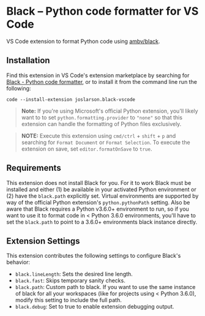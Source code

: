 # Black – Python code formatter for VS Code

VS Code extension to format Python code using [ambv/black](https://github.com/ambv/black).


## Installation

Find this extension in VS Code's extension marketplace by searching for [Black - Python code formatter](https://marketplace.visualstudio.com/items?itemName=joslarson.black-vscode), or to install it from the command line run the following:

```
code --install-extension joslarson.black-vscode
```

> **Note:** If you're using Microsoft's official Python extension, you'll likely want to to set `python.formatting.provider` to `"none"` so that this extension can handle the formatting of Python files exclusively.

> **NOTE:** Execute this extension using `cmd/ctrl` + `shift` + `p` and searching for `Format Document` or `Format Selection`. To execute the extension on save, set `editor.formatOnSave` to `true`. 


## Requirements

This extension does not install Black for you. For it to work Black must be installed and either (1) be available in your activated Python environment or (2) have the `black.path` explicitly set. Virtual environments are supported by way of the official Python extension's `python.pythonPath` setting. Also be aware that Black requires a Python v3.6.0+ environment to run, so if you want to use it to format code in < Python 3.6.0 environments, you'll have to set the `black.path` to point to a 3.6.0+ environments black instance directly.


## Extension Settings

This extension contributes the following settings to configure Black's behavior:

* `black.lineLength`: Sets the desired line length.
* `black.fast`: Skips temporary sanity checks.
* `black.path`: Custom path to black. If you want to use the same instance of black for all your workspaces (like for projects using < Python 3.6.0), modify this setting to include the full path.
* `black.debug`: Set to true to enable extension debugging output.
